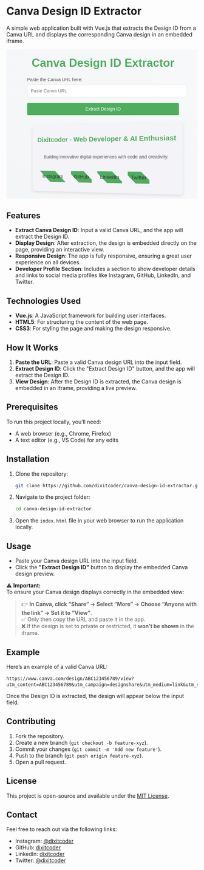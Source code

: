 # Canva Design ID Extractor

A simple web application built with Vue.js that extracts the Design ID from a Canva URL and displays the corresponding Canva design in an embedded iframe.

![Canva Design ID Extractor](https://github.com/dixitcoder/canva-design-id-extractor/blob/main/Screenshot%20From%202025-04-13%2022-12-53.png)

## Features

- **Extract Canva Design ID**: Input a valid Canva URL, and the app will extract the Design ID.
- **Display Design**: After extraction, the design is embedded directly on the page, providing an interactive view.
- **Responsive Design**: The app is fully responsive, ensuring a great user experience on all devices.
- **Developer Profile Section**: Includes a section to show developer details and links to social media profiles like Instagram, GitHub, LinkedIn, and Twitter.

## Technologies Used

- **Vue.js**: A JavaScript framework for building user interfaces.
- **HTML5**: For structuring the content of the web page.
- **CSS3**: For styling the page and making the design responsive.

## How It Works

1. **Paste the URL**: Paste a valid Canva design URL into the input field.
2. **Extract Design ID**: Click the "Extract Design ID" button, and the app will extract the Design ID.
3. **View Design**: After the Design ID is extracted, the Canva design is embedded in an iframe, providing a live preview.

## Prerequisites

To run this project locally, you’ll need:

- A web browser (e.g., Chrome, Firefox)
- A text editor (e.g., VS Code) for any edits

## Installation

1. Clone the repository:

   ```bash
   git clone https://github.com/dixitcoder/canva-design-id-extractor.git
   ```

2. Navigate to the project folder:

   ```bash
   cd canva-design-id-extractor
   ```

3. Open the `index.html` file in your web browser to run the application locally.

## Usage

- Paste your Canva design URL into the input field.
- Click the **"Extract Design ID"** button to display the embedded Canva design preview.

⚠️ **Important:**  
To ensure your Canva design displays correctly in the embedded view:

> 👉 **In Canva, click “Share” → Select “More” → Choose “Anyone with the link” → Set it to “View”**.  
> ✅ Only then copy the URL and paste it in the app.  
> ❌ If the design is set to private or restricted, it **won’t be shown** in the iframe.

## Example

Here’s an example of a valid Canva URL:

```
https://www.canva.com/design/ABC123456789/view?utm_content=ABC123456789&utm_campaign=designshare&utm_medium=link&utm_source=sharebutton
```

Once the Design ID is extracted, the design will appear below the input field.

## Contributing

1. Fork the repository.
2. Create a new branch (`git checkout -b feature-xyz`).
3. Commit your changes (`git commit -m 'Add new feature'`).
4. Push to the branch (`git push origin feature-xyz`).
5. Open a pull request.

## License

This project is open-source and available under the [MIT License](LICENSE).

## Contact

Feel free to reach out via the following links:

- Instagram: [@dixitcoder](https://www.instagram.com/dixitcoder)
- GitHub: [dixitcoder](https://github.com/dixitcoder)
- LinkedIn: [dixitcoder](https://www.linkedin.com/in/dixitcoder)
- Twitter: [@dixitcoder](https://twitter.com/dixitcoder)
